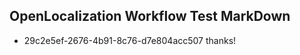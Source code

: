 ## OpenLocalization Workflow Test MarkDown

* 29c2e5ef-2676-4b91-8c76-d7e804acc507 
thanks!



<!--HONumber=Jan16_HO3-->
